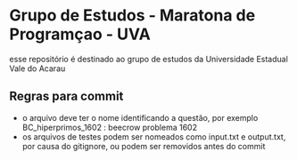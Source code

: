 # Grupo de Estudos - Maratona de Programçao - UVA

esse repositório é destinado ao grupo de estudos da Universidade Estadual Vale do Acarau

## Regras para commit

- o arquivo deve ter o nome identificando a questão, por exemplo BC_hiperprimos_1602 : beecrow problema 1602
- os arquivos de testes podem ser nomeados como input.txt e output.txt, por causa do gitignore, ou podem ser removidos antes do commit 
